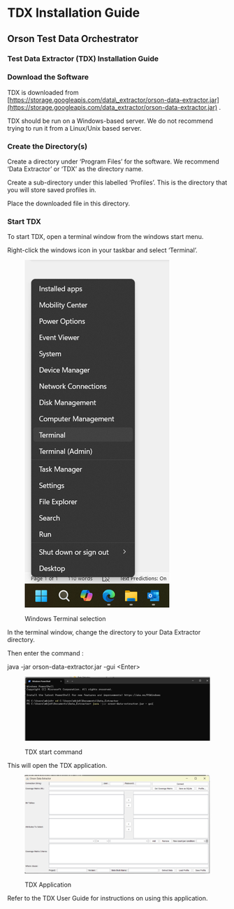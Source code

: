 # TDX Installation Guide

## Orson Test Data Orchestrator

### Test Data Extractor (TDX) Installation Guide

&#x20;

### Download the Software

TDX is downloaded from [https://storage.googleapis.com/data\_extractor/orson-data-extractor.jar](https://storage.googleapis.com/data_extractor/orson-data-extractor.jar) .

&#x20;

TDX should be run on a Windows-based server.  We do not recommend trying to run it from a Linux/Unix based server.

&#x20;

### Create the Directory(s)

Create a directory under ‘Program Files’ for the software.  We recommend ‘Data Extractor’ or ‘TDX’ as the directory name.

&#x20;

Create a sub-directory under this labelled ‘Profiles’.  This is the directory that you will store saved profiles in.

&#x20;

Place the downloaded file in this directory.      &#x20;

&#x20;

### Start TDX

To start TDX, open a terminal window from the windows start menu.

&#x20;

Right-click the windows icon in your taskbar and select ‘Terminal’.

&#x20;

<figure><img src="../../../.gitbook/assets/image (11).png" alt=""><figcaption><p>Windows Terminal selection</p></figcaption></figure>

&#x20;

In the terminal window, change the directory to your Data Extractor directory.

&#x20;

Then enter the command :

&#x20;

java -jar orson-data-extractor.jar -gui  \<Enter>

&#x20;

<figure><img src="../../../.gitbook/assets/image (12).png" alt=""><figcaption><p>TDX start command</p></figcaption></figure>

This will open the TDX application.

&#x20;

<figure><img src="../../../.gitbook/assets/image (13).png" alt=""><figcaption><p>TDX Application</p></figcaption></figure>

&#x20;

Refer to the TDX User Guide for instructions on using this application.

